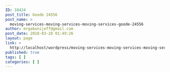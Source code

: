 ```yaml
---
ID: 10424
post_title: Goode 24556
post_name: >
  moving-services-moving-services-moving-services-goode-24556
author: mrgabonijeff@gmail.com
post_date: 2018-03-28 01:49:26
layout: page
link: >
  http://localhost/wordpress/moving-services-moving-services-moving-services-goode-24556/
published: true
tags: [ ]
categories: [ ]
---
```

